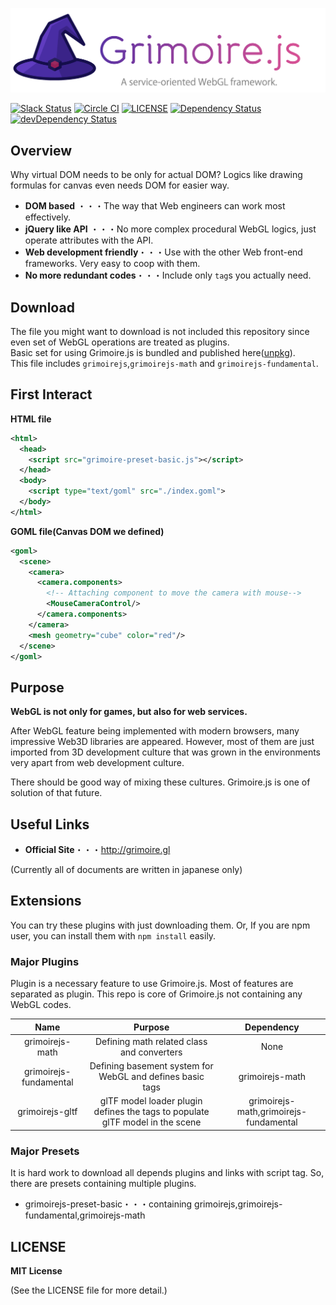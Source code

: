 ![Grimoire.js](./.github/logo.png)

[![Slack Status](https://grimoire-slackin.herokuapp.com/badge.svg)](https://grimoire-slackin.herokuapp.com/)
[![Circle CI](https://circleci.com/gh/GrimoireGL/GrimoireJS.svg?style=svg)](https://circleci.com/gh/GrimoireGL/GrimoireJS)
[![LICENSE](https://img.shields.io/badge/license-MIT-blue.svg)](https://github.com/jThreeJS/jThree/blob/develop/LICENSE)
[![Dependency Status](https://david-dm.org/GrimoireGL/GrimoireJS.svg)](https://david-dm.org/GrimoireGL/GrimoireJS)
[![devDependency Status](https://david-dm.org/GrimoireGL/GrimoireJS/dev-status.svg)](https://david-dm.org/GrimoireGL/GrimoireJS#info=devDependencies)

## Overview

Why virtual DOM needs to be only for actual DOM?
Logics like drawing formulas for canvas even needs DOM for easier way.

* **DOM based** ・・・The way that Web engineers can work most effectively.
* **jQuery like API** ・・・No more complex procedural WebGL logics, just operate attributes with the API.
* **Web development friendly**・・・Use with the other Web front-end frameworks. Very easy to coop with them.
* **No more redundant codes**・・・Include only `tag`s you actually need.

## Download

The file you might want to download is not included this repository since even set of WebGL operations are treated as plugins.  
Basic set for using Grimoire.js is bundled and published here([unpkg](https://unpkg.com/grimoirejs-preset-basic@1.8.5/register/grimoire-preset-basic.min.js)).  
This file includes `grimoirejs`,`grimoirejs-math` and `grimoirejs-fundamental`.

## First Interact

**HTML file**

```xml
<html>
  <head>
    <script src="grimoire-preset-basic.js"></script>
  </head>
  <body>
    <script type="text/goml" src="./index.goml">
  </body>
</html>
```

**GOML file(Canvas DOM we defined)**

```xml
<goml>
  <scene>
    <camera>
      <camera.components>
        <!-- Attaching component to move the camera with mouse-->
        <MouseCameraControl/>
      </camera.components>
    </camera>
    <mesh geometry="cube" color="red"/>
  </scene>
</goml>
```

## Purpose

**WebGL is not only for games, but also for web services.**

After WebGL feature being implemented with modern browsers, many impressive Web3D libraries are appeared. However, most of them are just imported from 3D development culture that was grown in the environments very apart from web development culture.

There should be good way of mixing these cultures. Grimoire.js is one of solution of that future.

## Useful Links

* **Official Site**・・・http://grimoire.gl

(Currently all of documents are written in japanese only)

## Extensions

You can try these plugins with just downloading them. Or, If you are npm user, you can install them with `npm install` easily.

### Major Plugins

Plugin is a necessary feature to use Grimoire.js. Most of features are separated as plugin. This repo is core of Grimoire.js not containing any WebGL codes.

|Name|Purpose|Dependency|
|:-:|:-:|:-:|
|grimoirejs-math| Defining math related class and converters| None|
|grimoirejs-fundamental| Defining basement system for WebGL and defines basic tags|grimoirejs-math|
|grimoirejs-gltf|glTF model loader plugin defines the tags to populate glTF model in the scene|grimoirejs-math,grimoirejs-fundamental|

### Major Presets

It is hard work to download all depends plugins and links with script tag. So, there are presets containing multiple plugins.

* grimoirejs-preset-basic・・・containing grimoirejs,grimoirejs-fundamental,grimoirejs-math

## LICENSE

**MIT License**

(See the LICENSE file for more detail.)
